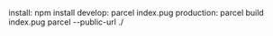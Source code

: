 install: npm install
develop: parcel index.pug
production: parcel build index.pug parcel --public-url ./
